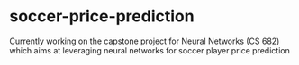 # soccer-price-prediction
Currently working on the capstone project for Neural Networks (CS 682) which aims at leveraging neural networks for soccer player price prediction
